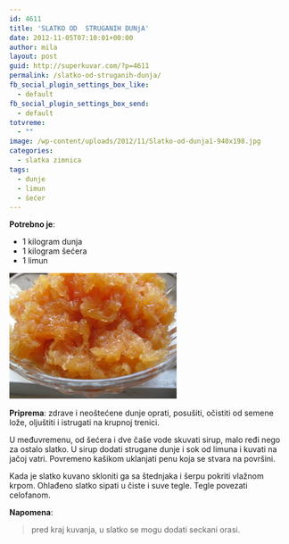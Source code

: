 ```yaml
---
id: 4611
title: 'SLATKO OD  STRUGANIH DUNjA'
date: 2012-11-05T07:10:01+00:00
author: mila
layout: post
guid: http://superkuvar.com/?p=4611
permalink: /slatko-od-struganih-dunja/
fb_social_plugin_settings_box_like:
  - default
fb_social_plugin_settings_box_send:
  - default
totvreme:
  - ""
image: /wp-content/uploads/2012/11/Slatko-od-dunja1-940x198.jpg
categories:
  - slatka zimnica
tags:
  - dunje
  - limun
  - šećer
---
```

**Potrebno je**:

  * 1 kilogram dunja
  * 1 kilogram šećera
  * 1 limun

<img class="alignnone size-medium wp-image-4628" title="Slatko od dunja" src="/wp-content/uploads/2012/11/Slatko-od-dunja1-1024x768.jpg" alt="" width="300" height="225" /> 

**Priprema**: zdrave i neoštećene dunje oprati, posušiti, očistiti od semene lože, oljuštiti i istrugati na krupnoj trenici.

U međuvremenu, od šećera i dve čaše vode skuvati sirup, malo ređi nego za ostalo slatko. U sirup dodati strugane dunje i sok od limuna i kuvati na jačoj vatri. Povremeno kašikom uklanjati penu koja se stvara na površini.

Kada je slatko kuvano skloniti ga sa štednjaka i šerpu pokriti vlažnom krpom. Ohlađeno slatko sipati u čiste i suve tegle. Tegle povezati celofanom.

**Napomena**: 
> pred kraj kuvanja, u slatko se mogu dodati seckani orasi.